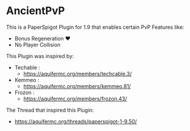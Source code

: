 # AncientPvP

This is a PaperSpigot Plugin for 1.9 that enables certain PvP Features like:

* Bonus Regeneration  :heart:
* No Player Collision 

This Plugin was inspired by:

* Techable :
  * https://aquifermc.org/members/techcable.3/ 
* Kemmeo :
  * https://aquifermc.org/members/kemmeo.81/
* Frozon :
  * https://aquifermc.org/members/frozon.43/
  
The Thread that inspired this Plugin:
* https://aquifermc.org/threads/paperspigot-1-9.50/

 
